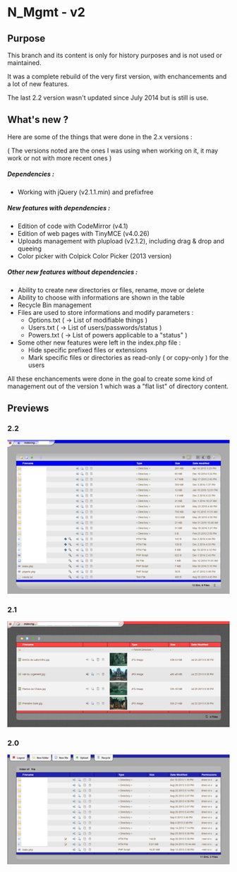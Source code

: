 # N_Mgmt - v2

## Purpose

This branch and its content is only for history purposes and is not used or maintained.

It was a complete rebuild of the very first version, with enchancements and a lot of new features.

The last 2.2 version wasn't updated since July 2014 but is still is use.

## What's new ?

Here are some of the things that were done in the 2.x versions :

( The versions noted are the ones I was using when working on it, it may work or not with more recent ones )

##### Dependencies :
  - Working with jQuery (v2.1.1.min) and prefixfree

##### New features with dependencies :
  - Edition of code with CodeMirror (v4.1)
  - Edition of web pages with TinyMCE (v4.0.26)
  - Uploads management with plupload (v2.1.2), including drag & drop and queeing
  - Color picker with Colpick Color Picker (2013 version)
  
##### Other new features without dependencies :
  - Ability to create new directories or files, rename, move or delete
  - Ability to choose with informations are shown in the table
  - Recycle Bin management
  - Files are used to store informations and modify parameters :
    - Options.txt ( -> List of modifiable things )
    - Users.txt   ( -> List of users/passwords/status )
    - Powers.txt  ( -> List of powers applicable to a "status" )
  - Some other new features were left in the index.php file :
    - Hide specific prefixed files or extensions
    - Mark specific files or directories as read-only ( or copy-only ) for the users


All these enchancements were done in the goal to create some kind of management out of the version 1 which was a "flat list" of directory content.

## Previews
### 2.2
![alt tag](https://raw.githubusercontent.com/NTakit/N_Mgmt/_old_v2/preview-2.2.png)
### 2.1
![alt tag](https://raw.githubusercontent.com/NTakit/N_Mgmt/_old_v2/preview-2.1.png)
### 2.0
![alt tag](https://raw.githubusercontent.com/NTakit/N_Mgmt/_old_v2/preview-2.0.png)
